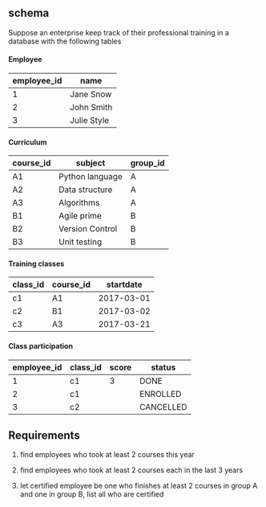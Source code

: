 ## schema

Suppose an enterprise keep track of their professional training in a database with the following tables

#### Employee

employee_id | name
----------- | ----
1 | Jane Snow
2 | John Smith
3 | Julie Style
    


#### Curriculum
course_id | subject | group_id
--------- | ------- | --------
A1 | Python language | A
A2 | Data structure | A
A3 | Algorithms | A
B1 | Agile prime | B
B2 | Version Control | B
B3 | Unit testing | B



#### Training classes
class_id | course_id | startdate
-------- | --------- | ---------
c1 | A1 | 2017-03-01
c2 | B1 | 2017-03-02
c3 | A3 | 2017-03-21
 
 
    
#### Class participation    
employee_id | class_id | score | status
----------- | --------- | ----- | ------
1 | c1 | 3 | DONE
2 | c1 | | ENROLLED
3 | c2 |  | CANCELLED


## Requirements

1. find employees who took at least 2 courses this year

1. find employees who took at least 2 courses each in the last 3 years

1. let certified employee be one who finishes at least 2 courses in group A and one in group B, list all who are certified
